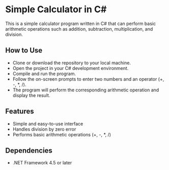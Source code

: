 # Simple Calculator in C#
This is a simple calculator program written in C# that can perform basic arithmetic operations such as addition, subtraction, multiplication, and division.

## How to Use
- Clone or download the repository to your local machine.
- Open the project in your C# development environment.
- Compile and run the program.
- Follow the on-screen prompts to enter two numbers and an operator (+, -, *, /).
- The program will perform the corresponding arithmetic operation and display the result.

## Features
- Simple and easy-to-use interface
- Handles division by zero error
- Performs basic arithmetic operations (+, -, *, /)

## Dependencies
- .NET Framework 4.5 or later
